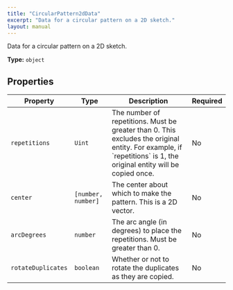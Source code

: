 ```yaml
---
title: "CircularPattern2dData"
excerpt: "Data for a circular pattern on a 2D sketch."
layout: manual
---
```


Data for a circular pattern on a 2D sketch.



**Type:** `object`





## Properties

| Property | Type | Description | Required |
|----------|------|-------------|----------|
| `repetitions` |`Uint`| The number of repetitions. Must be greater than 0. This excludes the original entity. For example, if &#x60;repetitions&#x60; is 1, the original entity will be copied once. | No |
| `center` |`[number, number]`| The center about which to make the pattern. This is a 2D vector. | No |
| `arcDegrees` |`number`| The arc angle (in degrees) to place the repetitions. Must be greater than 0. | No |
| `rotateDuplicates` |`boolean`| Whether or not to rotate the duplicates as they are copied. | No |


